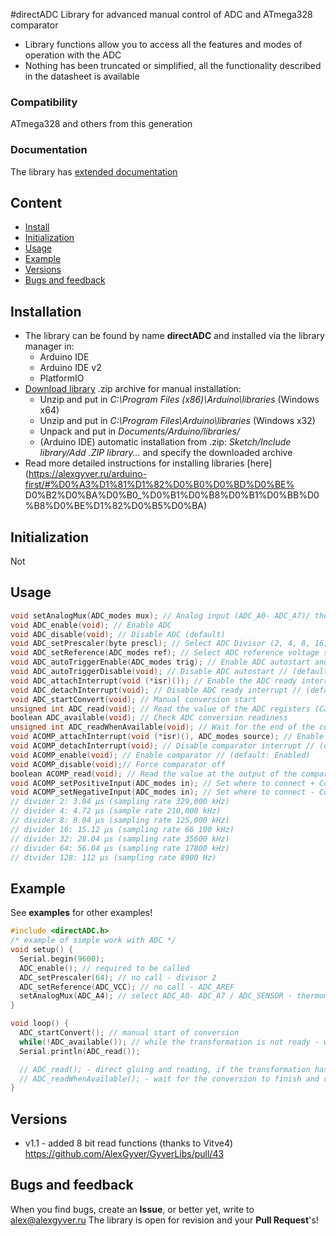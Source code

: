 #directADC
Library for advanced manual control of ADC and ATmega328 comparator
- Library functions allow you to access all the features and modes of operation with the ADC
- Nothing has been truncated or simplified, all the functionality described in the datasheet is available

### Compatibility
ATmega328 and others from this generation

### Documentation
The library has [extended documentation](https://alexgyver.ru/directADC/)

## Content
- [Install](#install)
- [Initialization](#init)
- [Usage](#usage)
- [Example](#example)
- [Versions](#versions)
- [Bugs and feedback](#feedback)

<a id="install"></a>
## Installation
- The library can be found by name **directADC** and installed via the library manager in:
    - Arduino IDE
    - Arduino IDE v2
    - PlatformIO
- [Download library](https://github.com/GyverLibs/directADC/archive/refs/heads/main.zip) .zip archive for manual installation:
    - Unzip and put in *C:\Program Files (x86)\Arduino\libraries* (Windows x64)
    - Unzip and put in *C:\Program Files\Arduino\libraries* (Windows x32)
    - Unpack and put in *Documents/Arduino/libraries/*
    - (Arduino IDE) automatic installation from .zip: *Sketch/Include library/Add .ZIP library…* and specify the downloaded archive
- Read more detailed instructions for installing libraries [here] (https://alexgyver.ru/arduino-first/#%D0%A3%D1%81%D1%82%D0%B0%D0%BD%D0%BE% D0%B2%D0%BA%D0%B0_%D0%B1%D0%B8%D0%B1%D0%BB%D0%B8%D0%BE%D1%82%D0%B5%D0%BA)

<a id="init"></a>
## Initialization
Not

<a id="usage"></a>
## Usage
```cpp
void setAnalogMux(ADC_modes mux); // Analog input (ADC_A0- ADC_A7)/ thermal sensor (ADC_SENSOR)/ 1.1V (ADC_1V1)/ ADC_GND (default: ADC_A0)
void ADC_enable(void); // Enable ADC
void ADC_disable(void); // Disable ADC (default)
void ADC_setPrescaler(byte prescl); // Select ADC Divisor (2, 4, 8, 16, 32, 64, 128) // (default: 2)
void ADC_setReference(ADC_modes ref); // Select ADC reference voltage source (ADC_1V1, ADC_AREF, ADC_VCC) // (default: ADC_AREF)
void ADC_autoTriggerEnable(ADC_modes trig); // Enable ADC autostart and select an event (FREE_RUN, ANALOG_COMP, ADC_INT0, TIMER0_COMPA, TIMER0_OVF, TIMER1_COMPB, TIMER1_OVF)
void ADC_autoTriggerDisable(void); // Disable ADC autostart // (default)
void ADC_attachInterrupt(void (*isr)()); // Enable the ADC ready interrupt and select the function to be executed
void ADC_detachInterrupt(void); // Disable ADC ready interrupt // (default)
void ADC_startConvert(void); // Manual conversion start
unsigned int ADC_read(void); // Read the value of the ADC registers (Calling before the end of the conversion will return an incorrect result)
boolean ADC_available(void); // Check ADC conversion readiness
unsigned int ADC_readWhenAvailable(void); // Wait for the end of the current transformation and return the result
void ACOMP_attachInterrupt(void (*isr)(), ADC_modes source); // Enable comparator interrupt and choose which event triggers it (FALLING_TRIGGER, RISING_TRIGGER, CHANGE_TRIGGER)
void ACOMP_detachInterrupt(void); // Disable comparator interrupt // (default)
void ACOMP_enable(void); // Enable comparator // (default: Enabled)
void ACOMP_disable(void);// Force comparator off
boolean ACOMP_read(void); // Read the value at the output of the comparator
void ACOMP_setPositiveInput(ADC_modes in); // Set where to connect + Comparator input (ADC_1V1, ADC_AIN0) (default: ADC_AIN0 - pin 6)
void ACOMP_setNegativeInput(ADC_modes in); // Set where to connect - Comparator input (ADC_AIN1, ANALOG_MUX) (default: ADC_AIN1 - pin 7)
// divider 2: 3.04 µs (sampling rate 329,000 kHz)
// divider 4: 4.72 µs (sample rate 210,000 kHz)
// divider 8: 8.04 µs (sampling rate 125,000 kHz)
// divider 16: 15.12 µs (sampling rate 66 100 kHz)
// divider 32: 28.04 µs (sampling rate 35600 kHz)
// divider 64: 56.04 µs (sampling rate 17800 kHz)
// divider 128: 112 µs (sampling rate 8900 Hz)
```

<a id="example"></a>
## Example
See **examples** for other examples!
```cpp
#include <directADC.h>
/* example of simple work with ADC */
void setup() {
  Serial.begin(9600);
  ADC_enable(); // required to be called
  ADC_setPrescaler(64); // no call - divisor 2
  ADC_setReference(ADC_VCC); // no call - ADC_AREF
  setAnalogMux(ADC_A4); // select ADC_A0- ADC_A7 / ADC_SENSOR - thermometer / ADC_1V1 / ADC_GND // No call - ADC_A0
}

void loop() {
  ADC_startConvert(); // manual start of conversion
  while(!ADC_available()); // while the transformation is not ready - wait or do something useful
  Serial.println(ADC_read());

  // ADC_read(); - direct gluing and reading, if the transformation has not yet ended - will return an erroneous value.
  // ADC_readWhenAvailable(); - wait for the conversion to finish and return the result, if it is already ready, it will return immediately.
}
```

<a id="versions"></a>
## Versions
- v1.1 - added 8 bit read functions (thanks to Vitve4) https://github.com/AlexGyver/GyverLibs/pull/43

<a id="feedback"></a>
## Bugs and feedback
When you find bugs, create an **Issue**, or better yet, write to [alex@alexgyver.ru](mailto:alex@alexgyver.ru)
The library is open for revision and your **Pull Request**'s!